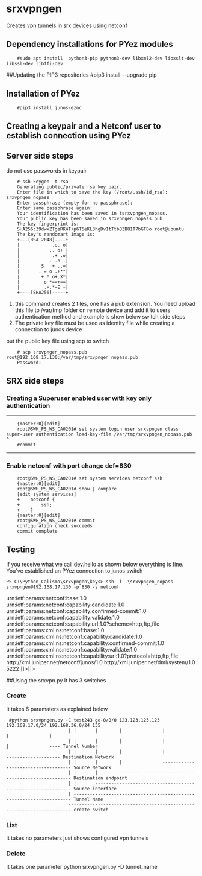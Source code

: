 # srxvpngen
Creates vpn tunnels in srx devices using netconf


## Dependency installations for PYez modules

		#sudo apt install  python3-pip python3-dev libxml2-dev libxslt-dev libssl-dev libffi-dev

##Updating the PIP3 repositories
		#pip3 install --upgrade pip

## Installation of PYez

		#pip3 install junos-eznc

## Creating a keypair and a Netconf user to establish connection using PYez 
## Server side steps 
do not use passwords in keypair

		# ssh-keygen -t rsa
		Generating public/private rsa key pair.
		Enter file in which to save the key (/root/.ssh/id_rsa): srxvpngen_nopass
		Enter passphrase (empty for no passphrase):
		Enter same passphrase again:
		Your identification has been saved in tsrxvpngen_nopass.
		Your public key has been saved in srxvpngen_nopass.pub.
		The key fingerprint is:
		SHA256:39dwxZTgeRK4T+p6T5eKL3hgDv1tTtb8ZB81T7bGT8o root@ubuntu
		The key's randomart image is:
		+---[RSA 2048]----+
		|            .o. o|
		|           .. o+ |
		|            .+ .o|
		|           . .o .|
		|        S   + ..=|
		|       . = o .+**|
		|        + * o+.X*|
		|         o *==+==|
		|         .+.*=E +|
		+----[SHA256]-----+


1. this command creates 2 files, one has a pub extension. You need upload this file to /var/tmp folder on remote device 
and add it to users authentication method and example is show below switch side steps
2. The private key file must be used as identity file while creating a connection to junos device 

put the public key file using scp to switch


		# scp srxvpngen_nopass.pub root@192.168.17.130:/var/tmp/srxvpngen_nopass.pub
		Password:

## SRX side steps
### Creating a Superuser enabled user with key only authentication 

-----------
		{master:0}[edit]
		root@SWH_PS_WS_CA0201# set system login user srxvpngen class super-user authentication load-key-file /var/tmp/srxvpngen_nopass.pub                                                                                                               ^
		#commit
-----------

### Enable netconf with port change def=830

		root@SWH_PS_WS_CA0201# set system services netconf ssh
		{master:0}[edit]
		root@SWH_PS_WS_CA0201# show | compare
		[edit system services]
		+    netconf {
		+        ssh;
		+    }
		{master:0}[edit]
		root@SWH_PS_WS_CA0201# commit
		configuration check succeeds
		commit complete

## Testing

If you receive what we call dev.hello as shown below everything is fine. You've established an PYez connection to junos switch
	
	PS C:\Python_Calisma\srxvpngen\keys> ssh -i .\srxvpngen_nopass srxvpngen@192.168.17.130 -p 830 -s netconf
<!-- No zombies were killed during the creation of this user interface -->
<!-- user srxvpngen, class j-super-user -->
<hello xmlns="urn:ietf:params:xml:ns:netconf:base:1.0">
  <capabilities>
    <capability>urn:ietf:params:netconf:base:1.0</capability>
    <capability>urn:ietf:params:netconf:capability:candidate:1.0</capability>
    <capability>urn:ietf:params:netconf:capability:confirmed-commit:1.0</capability>
    <capability>urn:ietf:params:netconf:capability:validate:1.0</capability>
    <capability>urn:ietf:params:netconf:capability:url:1.0?scheme=http,ftp,file</capability>
    <capability>urn:ietf:params:xml:ns:netconf:base:1.0</capability>
    <capability>urn:ietf:params:xml:ns:netconf:capability:candidate:1.0</capability>
    <capability>urn:ietf:params:xml:ns:netconf:capability:confirmed-commit:1.0</capability>
    <capability>urn:ietf:params:xml:ns:netconf:capability:validate:1.0</capability>
    <capability>urn:ietf:params:xml:ns:netconf:capability:url:1.0?protocol=http,ftp,file</capability>
    <capability>http://xml.juniper.net/netconf/junos/1.0</capability>
    <capability>http://xml.juniper.net/dmi/system/1.0</capability>
  </capabilities>
  <session-id>5222</session-id>
</hello>
]]>]]>


##Using the srxvpn.py
It has 3 switches
### Create
It takes 6 paramaters as explained below
                                                                                               
     #python srxvpngen.py -C test243 ge-0/0/0 123.123.123.123 192.168.17.0/24 192.168.36.0/24 135 
                           | |       |        |               |               |               |   
                           | |       |        |               |               |               ---- Tunnel Number
                           | |       |        |               |               -------------------- Destination Network
                           | |       |        |               ------------------------------------ Source Network
                           | |       |        ---------------------------------------------------- Destination endpoint
                           | |       ------------------------------------------------------------- Source interface
                           | --------------------------------------------------------------------- Tunnel Name
                           ----------------------------------------------------------------------- create switch
    
### List
It takes no parameters just shows configured vpn tunnels

### Delete
It takes one parameter 
    python srxvpngen.py -D tunnel_name
